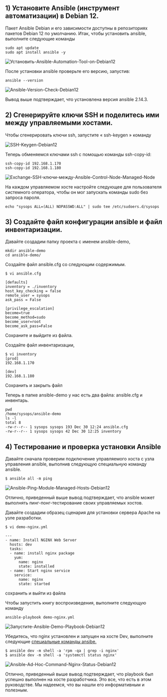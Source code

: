 ## 1) Установите Ansible (инструмент автоматизации) в Debian 12.  

Пакет Ansible Debian и его зависимости доступны в репозиториях пакетов Debian 12 по умолчанию. Итак, чтобы установить ansible, выполните следующие команды

```
sudo apt update
sudo apt install ansible -y
```

![Установить-Ansible-Automation-Tool-on-Debian12](https://www.linuxbuzz.com/wp-content/uploads/2022/04/Install-Ansible-Automation-Tool-on-Debian12.png "Установите инструмент автоматизации Ansible на Debian12")

После установки ansible проверьте его версию, запустив:

```
ansible --version 
```

![Ansible-Version-Check-Debian12](https://www.linuxbuzz.com/wp-content/uploads/2022/04/Ansible-Version-Check-Debian12.png "Проверка версии Ansible Debian12")

Вывод выше подтверждает, что установлена ​​версия ansible 2.14.3.

## 2) Сгенерируйте ключи SSH и поделитесь ими между управляемыми хостами.

Чтобы сгенерировать ключи ssh, запустите « ssh-keygen » команду

![SSH-Keygen-Debian12](https://www.linuxbuzz.com/wp-content/uploads/2022/04/SSH-Keygen-Debian12.png "SSH-кейген Debian12")

Теперь обменяемся ключами ssh с помощью команды ssh-copy-id:

```
ssh-copy-id 192.168.1.170
ssh-copy-id 192.168.1.180 
```

![Exchange-SSH-ключи-между-Ansible-Control-Node-Managed-Node](https://www.linuxbuzz.com/wp-content/uploads/2022/04/Exchange-SSH-keys-Between-Ansible-Control-Node-Managed-Node.png "Обмен SSH-ключами между управляемым узлом Ansible Control Node")

На каждом управляемом хосте настройте следующее для пользователя системного оператора, чтобы он мог запускать команды sudo без запроса пароля.

```
echo "sysops ALL=(ALL) NOPASSWD:ALL" | sudo tee /etc/sudoers.d/sysops
```

## 3) Создайте файл конфигурации ansible и файл инвентаризации.

Давайте создадим папку проекта с именем ansible-demo,

```
mkdir ansible-demo
cd ansible-demo/ 
```

Создайте файл ansible.cfg со следующим содержимым.

```
$ vi ansible.cfg

[defaults]
inventory = ./inventory
host_key_checking = false
remote_user = sysops
ask_pass = False

[privilege_escalation]
become=true
become_method=sudo
become_user=root
become_ask_pass=False
```

Сохраните и выйдите из файла.

Создайте файл инвентаризации,

```
$ vi inventory
[prod]
192.168.1.170

[dev]
192.168.1.180
```

Сохранить и закрыть файл

Теперь в папке ansible-demo у нас есть два файла: ansible.cfg и инвентарь.

```
pwd
/home/sysops/ansible-demo
ls -l
total 8
-rw-r--r-- 1 sysops sysops 193 Dec 30 12:24 ansible.cfg
-rw-r--r-- 1 sysops sysops 42 Dec 30 12:25 inventory
```

## 4) Тестирование и проверка установки Ansible

Давайте сначала проверим подключение управляемого хоста с узла управления ansible, выполнив следующую специальную команду ansible.

```
$ ansible all -m ping
```

![Ansible-Ping-Module-Managed-Hosts-Debian12](https://www.linuxbuzz.com/wp-content/uploads/2022/04/Ansible-Ping-Module-Managed-Hosts-Debian12.png "Модуль Ansible Ping Управляемые хосты Debian12")

Отлично, приведенный выше вывод подтверждает, что ansible может выполнять пинг-понг-тестирование своих управляемых хостов.

Давайте создадим образец сценария для установки сервера Apache на узле разработки.

```
$ vi demo-nginx.yml

---
- name: Install NGINX Web Server
  hosts: dev
  tasks:
  - name: install nginx package
    yum:
      name: nginx
      state: installed
  - name: Start nginx service
    service:
      name: nginx
      state: started
```
сохранить и выйти из файла

Чтобы запустить книгу воспроизведения, выполните следующую команду

```
ansible-playbook demo-nginx.yml
```

![Запустите-Ansible-Demo-Playbook-Debian12](https://www.linuxbuzz.com/wp-content/uploads/2022/04/Run-Ansible-Demo-Playbook-Debian12.png "Запустите демонстрационную книгу Ansible Debian12")

Убедитесь, что nginx установлен и запущен на хосте Dev, выполните следующие [специальные команды ansibe.](https://www.linuxbuzz.com/execute-ansible-ad-hoc-commands/ "Как выполнять специальные команды Ansible")

```
$ ansible dev -m shell -a 'rpm -qa | grep -i nginx'
$ ansible dev -m shell -a 'systemctl status nginx'
```

![Ansible-Ad-Hoc-Command-Nginx-Status-Debian12](https://www.linuxbuzz.com/wp-content/uploads/2022/04/Ansible-Ad-Hoc-Command-Nginx-Status-Debian12.png "Ansible Ad Hoc Команда Статус Nginx Debian12")

Отлично, приведенный выше вывод подтверждает, что playbook был успешно выполнен на хосте разработчика. Это все, что есть в этом руководстве. Мы надеемся, что вы нашли его информативным и полезным.